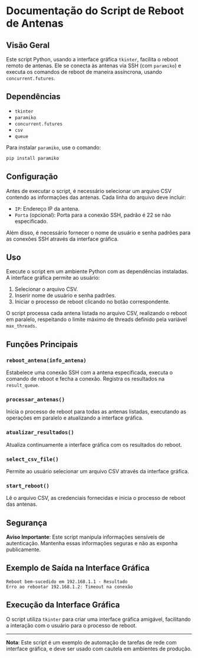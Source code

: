 
# Documentação do Script de Reboot de Antenas

## Visão Geral
Este script Python, usando a interface gráfica `tkinter`, facilita o reboot remoto de antenas. Ele se conecta às antenas via SSH (com `paramiko`) e executa os comandos de reboot de maneira assíncrona, usando `concurrent.futures`. 

## Dependências
- `tkinter`
- `paramiko`
- `concurrent.futures`
- `csv`
- `queue`

Para instalar `paramiko`, use o comando:

```bash
pip install paramiko
```

## Configuração
Antes de executar o script, é necessário selecionar um arquivo CSV contendo as informações das antenas. Cada linha do arquivo deve incluir:
- `IP`: Endereço IP da antena.
- `Porta` (opcional): Porta para a conexão SSH, padrão é 22 se não especificado.

Além disso, é necessário fornecer o nome de usuário e senha padrões para as conexões SSH através da interface gráfica.

## Uso
Execute o script em um ambiente Python com as dependências instaladas. A interface gráfica permite ao usuário:
1. Selecionar o arquivo CSV.
2. Inserir nome de usuário e senha padrões.
3. Iniciar o processo de reboot clicando no botão correspondente.

O script processa cada antena listada no arquivo CSV, realizando o reboot em paralelo, respeitando o limite máximo de threads definido pela variável `max_threads`.

## Funções Principais

### `reboot_antena(info_antena)`
Estabelece uma conexão SSH com a antena especificada, executa o comando de reboot e fecha a conexão. Registra os resultados na `result_queue`.

### `processar_antenas()`
Inicia o processo de reboot para todas as antenas listadas, executando as operações em paralelo e atualizando a interface gráfica.

### `atualizar_resultados()`
Atualiza continuamente a interface gráfica com os resultados do reboot.

### `select_csv_file()`
Permite ao usuário selecionar um arquivo CSV através da interface gráfica.

### `start_reboot()`
Lê o arquivo CSV, as credenciais fornecidas e inicia o processo de reboot das antenas.

## Segurança
**Aviso Importante**: Este script manipula informações sensíveis de autenticação. Mantenha essas informações seguras e não as exponha publicamente.

## Exemplo de Saída na Interface Gráfica
```
Reboot bem-sucedido em 192.168.1.1 - Resultado
Erro ao rebootar 192.168.1.2: Timeout na conexão
```

## Execução da Interface Gráfica
O script utiliza `tkinter` para criar uma interface gráfica amigável, facilitando a interação com o usuário para o processo de reboot.

---

**Nota**: Este script é um exemplo de automação de tarefas de rede com interface gráfica, e deve ser usado com cautela em ambientes de produção.
